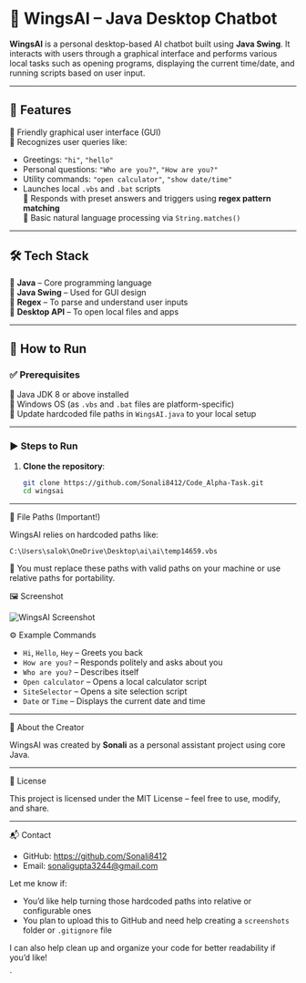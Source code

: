 # 🤖 WingsAI – Java Desktop Chatbot

**WingsAI** is a personal desktop-based AI chatbot built using **Java Swing**. It interacts with users through a graphical interface and performs various local tasks such as opening programs, displaying the current time/date, and running scripts based on user input.

---

## 🧠 Features

🔹 Friendly graphical user interface (GUI)  
🔹 Recognizes user queries like:
  - Greetings: `"hi"`, `"hello"`
  - Personal questions: `"Who are you?"`, `"How are you?"`
  - Utility commands: `"open calculator"`, `"show date/time"`
  - Launches local `.vbs` and `.bat` scripts  
🔹 Responds with preset answers and triggers using **regex pattern matching**  
🔹 Basic natural language processing via `String.matches()`  

---

## 🛠️ Tech Stack

🔹 **Java** – Core programming language  
🔹 **Java Swing** – Used for GUI design  
🔹 **Regex** – To parse and understand user inputs  
🔹 **Desktop API** – To open local files and apps  

---

## 🚀 How to Run

### ✅ Prerequisites

🔸 Java JDK 8 or above installed  
🔸 Windows OS (as `.vbs` and `.bat` files are platform-specific)  
🔸 Update hardcoded file paths in `WingsAI.java` to your local setup  

---

### ▶️ Steps to Run

1. **Clone the repository**:
   ```bash
   git clone https://github.com/Sonali8412/Code_Alpha-Task.git
   cd wingsai


---

 📂 File Paths (Important!)

WingsAI relies on hardcoded paths like:

```
C:\Users\salok\OneDrive\Desktop\ai\ai\temp14659.vbs
```

🔧 You must replace these paths with valid paths on your machine or use relative paths for portability.



 🖼️ Screenshot

![WingsAI Screenshot](./screenshots/wingsai-sample.png) <!-- Replace with your actual screenshot path -->



⚙️ Example Commands

* `Hi`, `Hello`, `Hey` – Greets you back
* `How are you?` – Responds politely and asks about you
* `Who are you?` – Describes itself
* `Open calculator` – Opens a local calculator script
* `SiteSelector` – Opens a site selection script
* `Date` or `Time` – Displays the current date and time

---

 🙋 About the Creator

WingsAI was created by **Sonali** as a personal assistant project using core Java.

---

📜 License

This project is licensed under the MIT License – feel free to use, modify, and share.

---

 📬 Contact

* GitHub: https://github.com/Sonali8412
* Email: sonaligupta3244@gmail.com




Let me know if:
- You’d like help turning those hardcoded paths into relative or configurable ones
- You plan to upload this to GitHub and need help creating a `screenshots` folder or `.gitignore` file

I can also help clean up and organize your code for better readability if you’d like!


`
